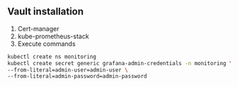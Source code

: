 ## Vault installation

1. Cert-manager
2. kube-prometheus-stack
3. Execute commands
```bash
kubectl create ns monitoring
kubectl create secret generic grafana-admin-credentials -n monitoring \
--from-literal=admin-user=admin-user \
--from-literal=admin-password=admin-password
```


